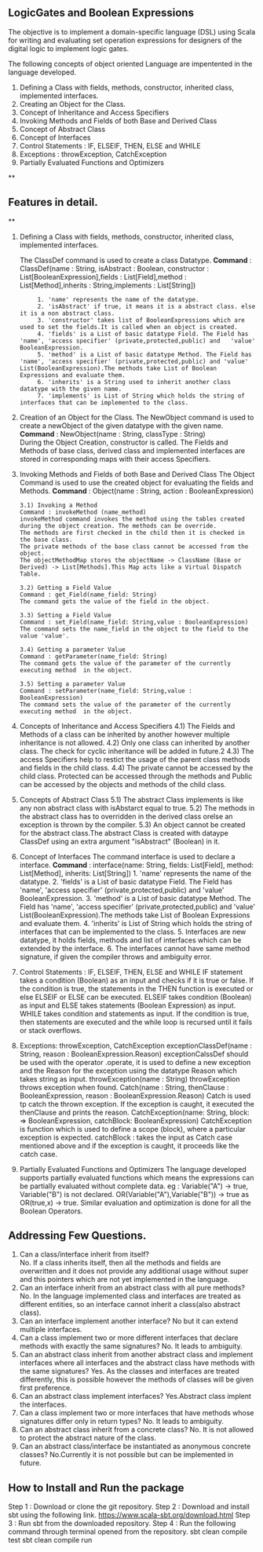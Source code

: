 ## **LogicGates and Boolean Expressions**

 
The objective is to implement a domain-specific language (DSL) using Scala for writing and evaluating set operation expressions for designers of the digital logic to implement logic gates.

The following concepts of object oriented Language are impentented in the language developed.

 1. Defining a Class with fields, methods, constructor, inherited class, implemented interfaces.
 2. Creating an Object for the Class.
 3. Concept of Inheritance and Access Specifiers
 4. Invoking Methods and Fields of both Base and Derived Class
 5. Concept of Abstract Class
 6. Concept of Interfaces
 7. Control Statements : IF, ELSEIF, THEN, ELSE and WHILE
 8. Exceptions : throwException, CatchException 
 9. Partially Evaluated Functions and Optimizers


**

## Features in detail.

**

 1. Defining a Class with fields, methods, constructor, inherited class, implemented interfaces.

	

	The ClassDef command is used to create a class Datatype. 
		    	**Command** : ClassDef(name : String, isAbstract : Boolean,
	    constructor : List[BooleanExpression],fields : List[Field],method :
	    List[Method],inherits : String,implements : List[String])

	  

			 1. 'name' represents the name of the datatype.
			 2. 'isAbstract' if true, it means it is a abstract class. else it is a non abstract class.
			 3. 'constructor' takes list of BooleanExpressions which are used to set the fields.It is called when an object is created.
			 4. 'fields' is a List of basic datatype Field. The Field has 'name', 'access specifier' (private,protected,public) and   'value' BooleanExpression.
			 5. 'method' is a List of basic datatype Method. The Field has 'name', 'access specifier' (private,protected,public) and 'value' List(BooleanExpression).The methods take List of Boolean Expressions and evaluate them.
			 6. 'inherits' is a String used to inherit another class datatype with the given name.
			 7. 'implements' is List of String which holds the string of interfaces that can be implemented to the class.	
 2.  Creation of an Object for the Class.
 The NewObject command is used to create a newObject of the given datatype with the given name.
	**Command** : NewObject(name : String, classType : String)        
        During the Object Creation, constructor is called. The Fields and Methods of base class, derived class and implemented interfaces are stored in corresponding maps with their access Specifiers.
 3. Invoking Methods and Fields of both Base and Derived Class
		 The Object Command is used to use the created object for evaluating the fields and Methods.
		**Command** : Object(name : String, action : BooleanExpression)
       
        3.1) Invoking a Method
        Command : invokeMethod (name_method)
        invokeMethod command invokes the method using the tables created during the object creation. The methods can be override.
        The methods are first checked in the child then it is checked in the base class.
        The private methods of the base class cannot be accessed from the object.
        The objectMethodMap stores the objectName -> ClassName (Base or Derived) -> List[Methods].This Map acts like a Virtual Dispatch Table.
        
        3.2) Getting a Field Value
        Command : get_Field(name_field: String)
        The command gets the value of the field in the object.

        3.3) Setting a Field Value
        Command : set_Field(name_field: String,value : BooleanExpression)
        The command sets the name_field in the object to the field to the value 'value'.
        
        3.4) Getting a parameter Value
        Command : getParameter(name_field: String)
        The command gets the value of the parameter of the currently executing method  in the object.
        
        3.5) Setting a parameter Value
        Command : setParameter(name_field: String,value : BooleanExpression)
        The command sets the value of the parameter of the currently executing method  in the object.
        
 4. Concepts of Inheritance and Access Specifiers 
			4.1) The Fields and Methods of a class can be inherited by another however multiple inheritance is not allowed.
			4.2) Only one class can inherited by another class. The check for cyclic inheritance will be added in future.2
			4.3) The access Specifiers help to restict the usage of the parent class methods and fields in the child class.
			4.4) The private cannot be accessed by the child class. Protected can be accessed through the methods and Public can be accessed by the objects and methods of the child class.	
 5. Concepts of Abstract Class 
 5.1) The abstract Class implements is like any non abstract class with isAbstarct equal to true.
5.2) The methods in the abstract class has to overridden in the derived class orelse an exception is thrown by the compiler.
5.3) An object cannot be created for the abstract class.The abstract Class is created with dataype ClassDef using an extra argument "isAbstract" (Boolean) in it.
 6. Concept of Interfaces
 The command interface is used to declare a interface.
 **Command** : interface(name: String, fields: List[Field], method: List[Method], inherits: List[String])
			 1. 'name' represents the name of the datatype.
			 2. 'fields' is a List of basic datatype Field. The Field has 'name', 'access specifier' (private,protected,public) and   'value' BooleanExpression.
			 3. 'method' is a List of basic datatype Method. The Field has 'name', 'access specifier' (private,protected,public) and 'value' List(BooleanExpression).The methods take List of Boolean Expressions and evaluate them.
			 4.  'inherits' is List of String which holds the string of interfaces that can be implemented to the class.
			 5. Interfaces are new datatype, it holds fields, methods and list of interfaces which can be extended by the interface.
			 6. The interfaces cannot have same method signature, if given the compiler throws and ambiguity error.
7.  Control Statements : IF, ELSEIF, THEN, ELSE and WHILE
			IF statement takes a condition (Boolean) as an input and checks if it is true or false. If the condition is true, the statements in the THEN function is executed or else ELSEIF or ELSE can be executed. ELSEIF takes condition (Boolean) as input and ELSE takes statements (Boolean Expression) as input.
			WHILE takes condition and statements as input. If the condition is true, then statements are executed and the while loop is recursed until it fails or stack overflows.	 
8. Exceptions:  throwException, CatchException
		exceptionClassDef(name : String, reason : BooleanExpression.Reason)
				exceptionCalssDef should be used with the operator .operate, it is used to define a new exception and the Reason for the exception using the datatype Reason which takes string as input.
		throwException(name : String)
				throwException throws exception when found.
		Catch(name : String, thenClause : BooleanExpression, reason : BooleanExpression.Reason)
				Catch is used tp catch the thrown exception. If the exception is caught, it executed the thenClause and prints the reason.
		CatchException(name: String, block: => BooleanExpression, catchBlock: BooleanExpression)
				CatchException is function which is used to define a scope (block), where a particular exception is expected. catchBlock :  takes the input as Catch case mentioned above and if the exception is caught, it proceeds like the catch case.
9. Partially Evaluated Functions and Optimizers
			The language developed supports partially evaluated functions which means the expressions can be partially evaluated without complete data. 
			eg : Variable("A") -> true, Variable("B") is not declared.
			OR(Variable("A"),Variable("B"))  ->  true as OR(true,x) -> true.
			Similar evaluation and optimization is done for all the Boolean Operators.

## Addressing Few Questions.

 1. Can a class/interface inherit from itself? 	
	 No. If a class inherits itself, then all the methods and fields are overwritten and it does     not provide any additional usage without super and this pointers which are not yet implemented in the language.
 2. Can an interface inherit from an abstract class with all pure methods? 
	 No. In the language implemented class and interfaces are treated as different
    entities, so an interface cannot inherit a class(also abstract
    class).
3. Can an interface implement another interface? 
	No but it can extend multiple interfaces. 
4. Can a class implement two or more different interfaces that declare methods with exactly the same signatures? 
	No. It leads to ambiguity. 
5. Can an abstract class inherit from another abstract class and implement interfaces where all interfaces and the abstract class have methods with the same
    signatures? 
    Yes. As the classes and interfaces are treated differently, this is possible however the methods of classes will be given first preference.
 6. Can an abstract class implement interfaces?
    Yes.Abstract class implent the interfaces.
  7. Can a class implement two or more interfaces that have methods whose signatures differ only in return types? 
	  No. It leads to ambiguity.
8.  Can an abstract class inherit from a concrete class? 
	No. It is not allowed to protect the abstract nature of the class.
9. Can an abstract class/interface be instantiated as anonymous concrete classes? No.Currently it is not possible but can be implemented in future.

## How to Install and Run the package

Step 1 : Download or clone the git repository.
Step 2 : Download and install  sbt using the following link.   https://www.scala-sbt.org/download.html
Step 3 : Run sbt from the downloaded repository.
Step 4 : Run the following command through terminal opened from the repository.
        sbt clean compile test
        sbt clean compile run
